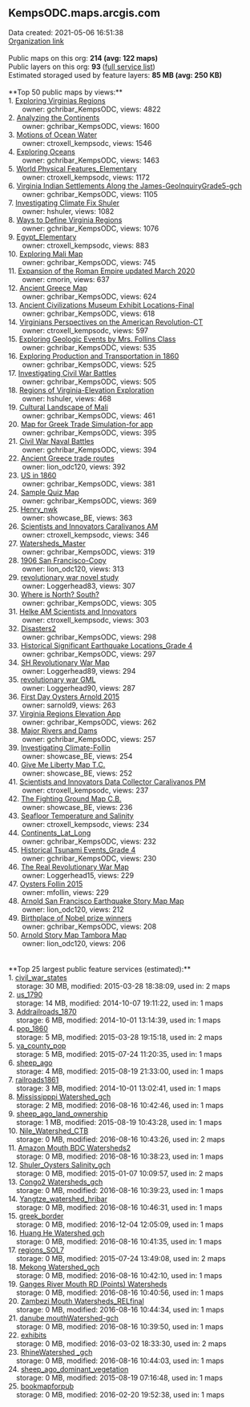 <h2>KempsODC.maps.arcgis.com</h2> Data created: 2021-05-06 16:51:38 <br /><a target='new' href='https://KempsODC.maps.arcgis.com'>Organization link</a><br /><br />Public maps on this org: <b>214 (avg: 122 maps)</b><br />Public layers on this org: <b>93 </b>(<a target='new' href='https://services.arcgis.com/nFXg5SbskEHIHraQ/ArcGIS/rest/services'>full service list</a>)<br />Estimated storaged used by feature layers: <b>85 MB (avg: 250 KB)</b><br /><br />**Top 50 public maps by views:**<br />  1. <a target='new' href='https://www.arcgis.com/home/item.html?id=d9b5b684ae02499d902de9c7ad936f3e'>Exploring Virginias Regions</a> <br />  &nbsp;&nbsp;&nbsp;&nbsp; &nbsp;&nbsp;owner: gchribar_KempsODC, views: 4822<br />  2. <a target='new' href='https://www.arcgis.com/home/item.html?id=be0b6a2ee0ae4cc797df265ee8ef8e2a'>Analyzing the Continents</a> <br />  &nbsp;&nbsp;&nbsp;&nbsp; &nbsp;&nbsp;owner: gchribar_KempsODC, views: 1600<br />  3. <a target='new' href='https://www.arcgis.com/home/item.html?id=73158d89c55f43589db17eb9b85985ca'> Motions of Ocean Water</a> <br />  &nbsp;&nbsp;&nbsp;&nbsp; &nbsp;&nbsp;owner: ctroxell_kempsodc, views: 1546<br />  4. <a target='new' href='https://www.arcgis.com/home/item.html?id=2cd29b6b4cf649beb249c1e0499734ec'>Exploring Oceans</a> <br />  &nbsp;&nbsp;&nbsp;&nbsp; &nbsp;&nbsp;owner: gchribar_KempsODC, views: 1463<br />  5. <a target='new' href='https://www.arcgis.com/home/item.html?id=ab815bf14160488c8e9ee562be75509f'>World Physical Features_Elementary</a> <br />  &nbsp;&nbsp;&nbsp;&nbsp; &nbsp;&nbsp;owner: ctroxell_kempsodc, views: 1172<br />  6. <a target='new' href='https://www.arcgis.com/home/item.html?id=fe79e134c5d44b6790bb2625623e7848'>Virginia Indian Settlements Along the James-GeoInquiryGrade5-gch</a> <br />  &nbsp;&nbsp;&nbsp;&nbsp; &nbsp;&nbsp;owner: gchribar_KempsODC, views: 1105<br />  7. <a target='new' href='https://www.arcgis.com/home/item.html?id=964922748f3648559c9f8123a8646ce2'>Investigating Climate Fix Shuler</a> <br />  &nbsp;&nbsp;&nbsp;&nbsp; &nbsp;&nbsp;owner: hshuler, views: 1082<br />  8. <a target='new' href='https://www.arcgis.com/home/item.html?id=75224397f1df4782b89d791a3c6ca388'>Ways to Define Virginia Regions</a> <br />  &nbsp;&nbsp;&nbsp;&nbsp; &nbsp;&nbsp;owner: gchribar_KempsODC, views: 1076<br />  9. <a target='new' href='https://www.arcgis.com/home/item.html?id=3625afe1794049c6be5d712947f4f542'>Egypt_Elementary</a> <br />  &nbsp;&nbsp;&nbsp;&nbsp; &nbsp;&nbsp;owner: ctroxell_kempsodc, views: 883<br />  10. <a target='new' href='https://www.arcgis.com/home/item.html?id=7671910b9edd4589b39fa840161de321'>Exploring Mali Map</a> <br />  &nbsp;&nbsp;&nbsp;&nbsp; &nbsp;&nbsp;owner: gchribar_KempsODC, views: 745<br />  11. <a target='new' href='https://www.arcgis.com/home/item.html?id=f8f9b7c7fd5d4d268592c7fb6c8d2caf'>Expansion of the Roman Empire updated March 2020</a> <br />  &nbsp;&nbsp;&nbsp;&nbsp; &nbsp;&nbsp;owner: cmorin, views: 637<br />  12. <a target='new' href='https://www.arcgis.com/home/item.html?id=26d48c4fe70f438d95ef083fe40c92ae'>Ancient Greece Map</a> <br />  &nbsp;&nbsp;&nbsp;&nbsp; &nbsp;&nbsp;owner: gchribar_KempsODC, views: 624<br />  13. <a target='new' href='https://www.arcgis.com/home/item.html?id=7813c310cf084d699bc443062b89d739'>Ancient Civilizations Museum Exhibit Locations-Final</a> <br />  &nbsp;&nbsp;&nbsp;&nbsp; &nbsp;&nbsp;owner: gchribar_KempsODC, views: 618<br />  14. <a target='new' href='https://www.arcgis.com/home/item.html?id=f17f1184f15f4d76a0fa3d64761c0f1e'>Virginians Perspectives on the American Revolution-CT</a> <br />  &nbsp;&nbsp;&nbsp;&nbsp; &nbsp;&nbsp;owner: ctroxell_kempsodc, views: 597<br />  15. <a target='new' href='https://www.arcgis.com/home/item.html?id=56389518e32c433886714da685755023'>Exploring Geologic Events by Mrs. Follins Class</a> <br />  &nbsp;&nbsp;&nbsp;&nbsp; &nbsp;&nbsp;owner: gchribar_KempsODC, views: 535<br />  16. <a target='new' href='https://www.arcgis.com/home/item.html?id=287b61759bea434d8019c3293921e885'>Exploring Production and Transportation  in 1860</a> <br />  &nbsp;&nbsp;&nbsp;&nbsp; &nbsp;&nbsp;owner: gchribar_KempsODC, views: 525<br />  17. <a target='new' href='https://www.arcgis.com/home/item.html?id=bc5a181fb8614641aaa3ec3455d4714d'>Investigating Civil War Battles</a> <br />  &nbsp;&nbsp;&nbsp;&nbsp; &nbsp;&nbsp;owner: gchribar_KempsODC, views: 505<br />  18. <a target='new' href='https://www.arcgis.com/home/item.html?id=d6e229e2470c4f97be08ccf51c8ba3bf'>Regions of Virginia-Elevation Exploration</a> <br />  &nbsp;&nbsp;&nbsp;&nbsp; &nbsp;&nbsp;owner: hshuler, views: 468<br />  19. <a target='new' href='https://www.arcgis.com/home/item.html?id=fa385a007a28467eb08b3c3be1b33c5d'>Cultural Landscape of Mali</a> <br />  &nbsp;&nbsp;&nbsp;&nbsp; &nbsp;&nbsp;owner: gchribar_KempsODC, views: 461<br />  20. <a target='new' href='https://www.arcgis.com/home/item.html?id=4a665e1018f44af2a9444e8c23b5177d'>Map for Greek Trade Simulation-for app</a> <br />  &nbsp;&nbsp;&nbsp;&nbsp; &nbsp;&nbsp;owner: gchribar_KempsODC, views: 395<br />  21. <a target='new' href='https://www.arcgis.com/home/item.html?id=7cd93b11ce2646e3a3decf586cb0eec2'>Civil War Naval Battles</a> <br />  &nbsp;&nbsp;&nbsp;&nbsp; &nbsp;&nbsp;owner: gchribar_KempsODC, views: 394<br />  22. <a target='new' href='https://www.arcgis.com/home/item.html?id=daf2d79f09554960856ba8611852dea3'>Ancient Greece trade routes</a> <br />  &nbsp;&nbsp;&nbsp;&nbsp; &nbsp;&nbsp;owner: lion_odc120, views: 392<br />  23. <a target='new' href='https://www.arcgis.com/home/item.html?id=872bf7bb15264bfba2ae564b23568a14'>US in 1860</a> <br />  &nbsp;&nbsp;&nbsp;&nbsp; &nbsp;&nbsp;owner: gchribar_KempsODC, views: 381<br />  24. <a target='new' href='https://www.arcgis.com/home/item.html?id=32435a825e814440bda8272a9f4de190'>Sample Quiz Map</a> <br />  &nbsp;&nbsp;&nbsp;&nbsp; &nbsp;&nbsp;owner: gchribar_KempsODC, views: 369<br />  25. <a target='new' href='https://www.arcgis.com/home/item.html?id=d295b611d5ec4abc9d46436bf9d959cc'>Henry_nwk</a> <br />  &nbsp;&nbsp;&nbsp;&nbsp; &nbsp;&nbsp;owner: showcase_BE, views: 363<br />  26. <a target='new' href='https://www.arcgis.com/home/item.html?id=2fb17ea4daf14aa6917e67fd09680b33'>Scientists and Innovators Caralivanos AM</a> <br />  &nbsp;&nbsp;&nbsp;&nbsp; &nbsp;&nbsp;owner: ctroxell_kempsodc, views: 346<br />  27. <a target='new' href='https://www.arcgis.com/home/item.html?id=1d7e994d3d8e4920a3cddc83f6dfda73'>Watersheds_Master</a> <br />  &nbsp;&nbsp;&nbsp;&nbsp; &nbsp;&nbsp;owner: gchribar_KempsODC, views: 319<br />  28. <a target='new' href='https://www.arcgis.com/home/item.html?id=999ab000a1524dbbb1357ac1d634a024'>1906 San Francisco-Copy</a> <br />  &nbsp;&nbsp;&nbsp;&nbsp; &nbsp;&nbsp;owner: lion_odc120, views: 313<br />  29. <a target='new' href='https://www.arcgis.com/home/item.html?id=668aad88cf884c6f9f123766b774e737'>revolutionary war novel study</a> <br />  &nbsp;&nbsp;&nbsp;&nbsp; &nbsp;&nbsp;owner: Loggerhead83, views: 307<br />  30. <a target='new' href='https://www.arcgis.com/home/item.html?id=edd71ae90b414b46aa6011f78c68201a'>Where is North? South?</a> <br />  &nbsp;&nbsp;&nbsp;&nbsp; &nbsp;&nbsp;owner: gchribar_KempsODC, views: 305<br />  31. <a target='new' href='https://www.arcgis.com/home/item.html?id=41b807ea6c234af6822f3ae8e1f7df8c'>Helke AM Scientists and Innovators</a> <br />  &nbsp;&nbsp;&nbsp;&nbsp; &nbsp;&nbsp;owner: ctroxell_kempsodc, views: 303<br />  32. <a target='new' href='https://www.arcgis.com/home/item.html?id=af12d450699540a29d052950adade5a3'>Disasters2</a> <br />  &nbsp;&nbsp;&nbsp;&nbsp; &nbsp;&nbsp;owner: gchribar_KempsODC, views: 298<br />  33. <a target='new' href='https://www.arcgis.com/home/item.html?id=3361f8bda219463885b0de4ace72bce9'>Historical Significant Earthquake Locations_Grade 4</a> <br />  &nbsp;&nbsp;&nbsp;&nbsp; &nbsp;&nbsp;owner: gchribar_KempsODC, views: 297<br />  34. <a target='new' href='https://www.arcgis.com/home/item.html?id=68624010911f44f0ad7784f397e1e392'>SH Revolutionary War Map</a> <br />  &nbsp;&nbsp;&nbsp;&nbsp; &nbsp;&nbsp;owner: Loggerhead89, views: 294<br />  35. <a target='new' href='https://www.arcgis.com/home/item.html?id=036f565a32fc431a8baa1e002c8efbde'>revolutionary war GML</a> <br />  &nbsp;&nbsp;&nbsp;&nbsp; &nbsp;&nbsp;owner: Loggerhead90, views: 287<br />  36. <a target='new' href='https://www.arcgis.com/home/item.html?id=9df7514af8f34c26b3a8d385421be31d'>First Day Oysters Arnold 2015</a> <br />  &nbsp;&nbsp;&nbsp;&nbsp; &nbsp;&nbsp;owner: sarnold9, views: 263<br />  37. <a target='new' href='https://www.arcgis.com/home/item.html?id=785c25d598944eb7b08fffa957242359'>Virginia Regions Elevation App</a> <br />  &nbsp;&nbsp;&nbsp;&nbsp; &nbsp;&nbsp;owner: gchribar_KempsODC, views: 262<br />  38. <a target='new' href='https://www.arcgis.com/home/item.html?id=3b5d216c2d6949e08ae9e8b6009d4ace'>Major Rivers and Dams</a> <br />  &nbsp;&nbsp;&nbsp;&nbsp; &nbsp;&nbsp;owner: gchribar_KempsODC, views: 257<br />  39. <a target='new' href='https://www.arcgis.com/home/item.html?id=f2ecf5ea1dfd4b04b8b9e68dc03f3418'>Investigating Climate-Follin</a> <br />  &nbsp;&nbsp;&nbsp;&nbsp; &nbsp;&nbsp;owner: showcase_BE, views: 254<br />  40. <a target='new' href='https://www.arcgis.com/home/item.html?id=480b9907856440c3b0963f4912cc781e'>Give Me Liberty Map T.C.</a> <br />  &nbsp;&nbsp;&nbsp;&nbsp; &nbsp;&nbsp;owner: showcase_BE, views: 252<br />  41. <a target='new' href='https://www.arcgis.com/home/item.html?id=f0e39d72f515475895193171abf97c37'>Scientists and Innovators Data Collector Caralivanos PM</a> <br />  &nbsp;&nbsp;&nbsp;&nbsp; &nbsp;&nbsp;owner: ctroxell_kempsodc, views: 237<br />  42. <a target='new' href='https://www.arcgis.com/home/item.html?id=1e1bbc1097f54e36a7c1a0eb211a524b'>The Fighting Ground Map C.B.</a> <br />  &nbsp;&nbsp;&nbsp;&nbsp; &nbsp;&nbsp;owner: showcase_BE, views: 236<br />  43. <a target='new' href='https://www.arcgis.com/home/item.html?id=775bb8ab57c9405f846f3efb1d318fcc'>Seafloor Temperature and Salinity</a> <br />  &nbsp;&nbsp;&nbsp;&nbsp; &nbsp;&nbsp;owner: ctroxell_kempsodc, views: 234<br />  44. <a target='new' href='https://www.arcgis.com/home/item.html?id=89ba42b218c14c93aba240676458b3a7'>Continents_Lat_Long</a> <br />  &nbsp;&nbsp;&nbsp;&nbsp; &nbsp;&nbsp;owner: gchribar_KempsODC, views: 232<br />  45. <a target='new' href='https://www.arcgis.com/home/item.html?id=06c98c8596f84d80af196b08790daf25'>Historical Tsunami Events_Grade 4</a> <br />  &nbsp;&nbsp;&nbsp;&nbsp; &nbsp;&nbsp;owner: gchribar_KempsODC, views: 230<br />  46. <a target='new' href='https://www.arcgis.com/home/item.html?id=a3bf6153f9a04f63a9cba5da76a2e874'>The Real Revolutionary War Map</a> <br />  &nbsp;&nbsp;&nbsp;&nbsp; &nbsp;&nbsp;owner: Loggerhead15, views: 229<br />  47. <a target='new' href='https://www.arcgis.com/home/item.html?id=4759431af0b9402ba57345a18ed91e3b'>Oysters Follin 2015</a> <br />  &nbsp;&nbsp;&nbsp;&nbsp; &nbsp;&nbsp;owner: mfollin, views: 229<br />  48. <a target='new' href='https://www.arcgis.com/home/item.html?id=ab749e27329c46129e28c563fd2c5edf'>Arnold San Francisco Earthquake Story Map Map</a> <br />  &nbsp;&nbsp;&nbsp;&nbsp; &nbsp;&nbsp;owner: lion_odc120, views: 212<br />  49. <a target='new' href='https://www.arcgis.com/home/item.html?id=0cd964c7bd8a4a8588dd8fb7a10f8b4e'>Birthplace of Nobel prize winners</a> <br />  &nbsp;&nbsp;&nbsp;&nbsp; &nbsp;&nbsp;owner: gchribar_KempsODC, views: 208<br />  50. <a target='new' href='https://www.arcgis.com/home/item.html?id=2b26fcc373b64f4f82ec8f53231e1b5f'>Arnold Story Map Tambora Map</a> <br />  &nbsp;&nbsp;&nbsp;&nbsp; &nbsp;&nbsp;owner: lion_odc120, views: 206<br /><br /><br />**Top 25 largest public feature services (estimated):**<br /> 1. <a target='new' href='https://www.arcgis.com/home/item.html?id=bc9a9339d8694309ab69c35c2c7657d0'>civil_war_states</a><br /> &nbsp;&nbsp;&nbsp;&nbsp;storage: 30 MB, modified: 2015-03-28 18:38:09,  used in: 2 maps<br /> 2. <a target='new' href='https://www.arcgis.com/home/item.html?id=cc07073a062c42e1b155a841de9bbe49'>us_1790</a><br /> &nbsp;&nbsp;&nbsp;&nbsp;storage: 14 MB, modified: 2014-10-07 19:11:22,  used in: 1 maps<br /> 3. <a target='new' href='https://www.arcgis.com/home/item.html?id=8eaff7dee5624d7fbbca26a4d3d25f13'>Addrailroads_1870</a><br /> &nbsp;&nbsp;&nbsp;&nbsp;storage: 6 MB, modified: 2014-10-01 13:14:39,  used in: 1 maps<br /> 4. <a target='new' href='https://www.arcgis.com/home/item.html?id=9e47fffbe3e54432bae7d4f296befd59'>pop_1860</a><br /> &nbsp;&nbsp;&nbsp;&nbsp;storage: 5 MB, modified: 2015-03-28 19:15:18,  used in: 2 maps<br /> 5. <a target='new' href='https://www.arcgis.com/home/item.html?id=0142c9b4082e43808921e7d66d69348c'>va_county_pop</a><br /> &nbsp;&nbsp;&nbsp;&nbsp;storage: 5 MB, modified: 2015-07-24 11:20:35,  used in: 1 maps<br /> 6. <a target='new' href='https://www.arcgis.com/home/item.html?id=de73c10162654919ac8edd7f37cbe4a0'>sheep_ago</a><br /> &nbsp;&nbsp;&nbsp;&nbsp;storage: 4 MB, modified: 2015-08-19 21:33:00,  used in: 1 maps<br /> 7. <a target='new' href='https://www.arcgis.com/home/item.html?id=9d58b5bd2d0742c39cefaa6ac0f41cf6'>railroads1861</a><br /> &nbsp;&nbsp;&nbsp;&nbsp;storage: 3 MB, modified: 2014-10-01 13:02:41,  used in: 1 maps<br /> 8. <a target='new' href='https://www.arcgis.com/home/item.html?id=beab9a773d7d4de6aa5b606de9309489'>Mississipppi Watershed_gch</a><br /> &nbsp;&nbsp;&nbsp;&nbsp;storage: 2 MB, modified: 2016-08-16 10:42:46,  used in: 1 maps<br /> 9. <a target='new' href='https://www.arcgis.com/home/item.html?id=17a9a9e2594e42289c852ca9217ec908'>sheep_ago_land_ownership</a><br /> &nbsp;&nbsp;&nbsp;&nbsp;storage: 1 MB, modified: 2015-08-19 10:43:28,  used in: 1 maps<br /> 10. <a target='new' href='https://www.arcgis.com/home/item.html?id=51cdd77b49304db68be3c2bf209853ed'>Nile_Watershed_CTB</a><br /> &nbsp;&nbsp;&nbsp;&nbsp;storage: 0 MB, modified: 2016-08-16 10:43:26,  used in: 2 maps<br /> 11. <a target='new' href='https://www.arcgis.com/home/item.html?id=701dc089d3b94202975038776d9f3ccc'>Amazon Mouth BDC  Watersheds2</a><br /> &nbsp;&nbsp;&nbsp;&nbsp;storage: 0 MB, modified: 2016-08-16 10:38:23,  used in: 1 maps<br /> 12. <a target='new' href='https://www.arcgis.com/home/item.html?id=b54f643792a943048b6364ad5691e946'>Shuler_Oysters Salinity_gch</a><br /> &nbsp;&nbsp;&nbsp;&nbsp;storage: 0 MB, modified: 2015-01-07 10:09:57,  used in: 2 maps<br /> 13. <a target='new' href='https://www.arcgis.com/home/item.html?id=eaabfc9cdeb541a79781d8e08e54018a'>Congo2  Watersheds_gch</a><br /> &nbsp;&nbsp;&nbsp;&nbsp;storage: 0 MB, modified: 2016-08-16 10:39:23,  used in: 1 maps<br /> 14. <a target='new' href='https://www.arcgis.com/home/item.html?id=5c884ee2407945d5933f2c961479eadb'>Yangtze_watershed_hribar</a><br /> &nbsp;&nbsp;&nbsp;&nbsp;storage: 0 MB, modified: 2016-08-16 10:46:31,  used in: 1 maps<br /> 15. <a target='new' href='https://www.arcgis.com/home/item.html?id=8e3a7367920b499984bf4ae099e17abf'>greek_border</a><br /> &nbsp;&nbsp;&nbsp;&nbsp;storage: 0 MB, modified: 2016-12-04 12:05:09,  used in: 1 maps<br /> 16. <a target='new' href='https://www.arcgis.com/home/item.html?id=15c6da7adc9e4c4f962294361436be07'>Huang He Watershed gch</a><br /> &nbsp;&nbsp;&nbsp;&nbsp;storage: 0 MB, modified: 2016-08-16 10:41:35,  used in: 1 maps<br /> 17. <a target='new' href='https://www.arcgis.com/home/item.html?id=759935ed2e2b434b94f61796ce55079e'>regions_SOL7</a><br /> &nbsp;&nbsp;&nbsp;&nbsp;storage: 0 MB, modified: 2015-07-24 13:49:08,  used in: 2 maps<br /> 18. <a target='new' href='https://www.arcgis.com/home/item.html?id=4df438dd7d224ed49dfe20beccf441f2'>Mekong Watershed_gch</a><br /> &nbsp;&nbsp;&nbsp;&nbsp;storage: 0 MB, modified: 2016-08-16 10:42:10,  used in: 1 maps<br /> 19. <a target='new' href='https://www.arcgis.com/home/item.html?id=a73600d280384f3980929a74591d17a2'>Ganges River Mouth RD (Points) Watersheds</a><br /> &nbsp;&nbsp;&nbsp;&nbsp;storage: 0 MB, modified: 2016-08-16 10:40:56,  used in: 1 maps<br /> 20. <a target='new' href='https://www.arcgis.com/home/item.html?id=af27da4276864f39938899af27524136'>Zambezi Mouth  Watersheds_RELfinal</a><br /> &nbsp;&nbsp;&nbsp;&nbsp;storage: 0 MB, modified: 2016-08-16 10:44:34,  used in: 1 maps<br /> 21. <a target='new' href='https://www.arcgis.com/home/item.html?id=0f99420d90bc4b4a9a94ad7fe0d3ee03'>danube mouthWatershed-gch</a><br /> &nbsp;&nbsp;&nbsp;&nbsp;storage: 0 MB, modified: 2016-08-16 10:39:50,  used in: 1 maps<br /> 22. <a target='new' href='https://www.arcgis.com/home/item.html?id=e13c1579f8d243b9a0474adb797550df'>exhibits</a><br /> &nbsp;&nbsp;&nbsp;&nbsp;storage: 0 MB, modified: 2016-03-02 18:33:30,  used in: 2 maps<br /> 23. <a target='new' href='https://www.arcgis.com/home/item.html?id=b813feab064349ad9b1d4f8a12eb6468'>RhineWatershed _gch</a><br /> &nbsp;&nbsp;&nbsp;&nbsp;storage: 0 MB, modified: 2016-08-16 10:44:03,  used in: 1 maps<br /> 24. <a target='new' href='https://www.arcgis.com/home/item.html?id=3310e41c0b9c4e329f66a32972421fee'>sheep_ago_dominant_vegetation</a><br /> &nbsp;&nbsp;&nbsp;&nbsp;storage: 0 MB, modified: 2015-08-19 07:16:48,  used in: 1 maps<br /> 25. <a target='new' href='https://www.arcgis.com/home/item.html?id=fe4663e1a6fe4c08855e01eac50192be'>bookmapforpub</a><br /> &nbsp;&nbsp;&nbsp;&nbsp;storage: 0 MB, modified: 2016-02-20 19:52:38,  used in: 1 maps<br />